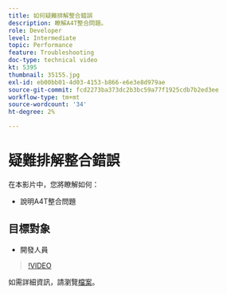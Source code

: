 ```yaml
---
title: 如何疑難排解整合錯誤
description: 瞭解A4T整合問題。
role: Developer
level: Intermediate
topic: Performance
feature: Troubleshooting
doc-type: technical video
kt: 5395
thumbnail: 35155.jpg
exl-id: eb00bb01-4d03-4153-b866-e6e3e8d979ae
source-git-commit: fcd2273ba373dc2b3bc59a77f1925cdb7b2ed3ee
workflow-type: tm+mt
source-wordcount: '34'
ht-degree: 2%

---
```


# 疑難排解整合錯誤

在本影片中，您將瞭解如何：

* 說明A4T整合問題

## 目標對象

* 開發人員

>[!VIDEO](https://video.tv.adobe.com/v/35155/?quality=12)

如需詳細資訊，請瀏覽[檔案](https://experienceleague.adobe.com/docs/target/using/integrate/a4t/troubleshoot-a4t/a4t-troubleshooting.html?lang=zh-Hant)。
